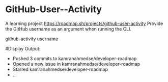 # GitHub-User--Activity
A learning project
https://roadmap.sh/projects/github-user-activity
Provide the GitHub username as an argument when running the CLI.

github-activity username

#Display
Output:
- Pushed 3 commits to kamranahmedse/developer-roadmap
- Opened a new issue in kamranahmedse/developer-roadmap
- Starred kamranahmedse/developer-roadmap
- ...

